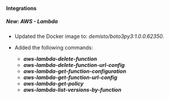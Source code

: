 
#### Integrations

##### New: AWS - Lambda

- Updated the Docker image to: *demisto/boto3py3:1.0.0.62350*.

- Added the following commands:
  - ***aws-lambda-delete-function***
  - ***aws-lambda-delete-function-url-config***
  - ***aws-lambda-get-function-configuration***
  - ***aws-lambda-get-function-url-config***
  - ***aws-lambda-get-policy***
  - ***aws-lambda-list-versions-by-function***